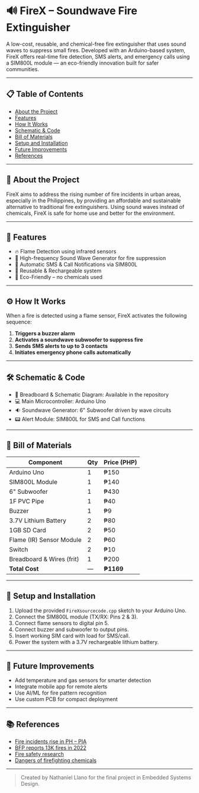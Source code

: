 # 🔊 FireX – Soundwave Fire Extinguisher

A low-cost, reusable, and chemical-free fire extinguisher that uses sound waves to suppress small fires. Developed with an Arduino-based system, FireX offers real-time fire detection, SMS alerts, and emergency calls using a SIM800L module — an eco-friendly innovation built for safer communities.

---

## 📋 Table of Contents
- [About the Project](#about-the-project)
- [Features](#features)
- [How It Works](#how-it-works)
- [Schematic & Code](#schematic--code)
- [Bill of Materials](#bill-of-materials)
- [Setup and Installation](#setup-and-installation)
- [Future Improvements](#future-improvements)
- [References](#references)

---

## 📌 About the Project
FireX aims to address the rising number of fire incidents in urban areas, especially in the Philippines, by providing an affordable and sustainable alternative to traditional fire extinguishers. Using sound waves instead of chemicals, FireX is safe for home use and better for the environment.

---

## 🚀 Features
- 🔥 Flame Detection using infrared sensors  
- 📢 High-frequency Sound Wave Generator for fire suppression  
- 📲 Automatic SMS & Call Notifications via SIM800L  
- 🔄 Reusable & Rechargeable system  
- 🌱 Eco-Friendly – no chemicals used  

---

## ⚙️ How It Works
When a fire is detected using a flame sensor, FireX activates the following sequence:

1. **Triggers a buzzer alarm**
2. **Activates a soundwave subwoofer to suppress fire**
3. **Sends SMS alerts to up to 3 contacts**
4. **Initiates emergency phone calls automatically**

---

## 🛠 Schematic & Code
- 🔌 Breadboard & Schematic Diagram: Available in the repository  
- 💻 Main Microcontroller: Arduino Uno  
- 🔉 Soundwave Generator: 6" Subwoofer driven by wave circuits  
- 📟 Alert Module: SIM800L for SMS and Call functions  

---

## 🧾 Bill of Materials

| Component                     | Qty  | Price (PHP) |
|------------------------------|------|-------------|
| Arduino Uno                  | 1    | ₱150        |
| SIM800L Module               | 1    | ₱140        |
| 6" Subwoofer                 | 1    | ₱430        |
| 1F PVC Pipe                  | 1    | ₱40         |
| Buzzer                       | 1    | ₱9          |
| 3.7V Lithium Battery         | 2    | ₱80         |
| 1GB SD Card                  | 2    | ₱50         |
| Flame (IR) Sensor Module     | 2    | ₱60         |
| Switch                       | 2    | ₱10         |
| Breadboard & Wires (frit)    | 1    | ₱200        |
| **Total Cost**               | —    | **₱1169**   |

---

## 🧰 Setup and Installation
1. Upload the provided `FireXsourcecode.cpp` sketch to your Arduino Uno.
2. Connect the SIM800L module (TX/RX: Pins 2 & 3).
3. Connect flame sensors to digital pin 5.
4. Connect buzzer and subwoofer to output pins.
5. Insert working SIM card with load for SMS/call.
6. Power the system with a 3.7V rechargeable lithium battery.

---

## 🌱 Future Improvements
- Add temperature and gas sensors for smarter detection
- Integrate mobile app for remote alerts
- Use AI/ML for fire pattern recognition
- Use custom PCB for compact deployment

---

## 📚 References
- [Fire incidents rise in PH – PIA](https://pia.gov.ph/news/2023/05/02/ph-fire-incidents-up-40-bfp)  
- [BFP reports 13K fires in 2022](https://www.pna.gov.ph/articles/1191573)  
- [Fire safety research](https://firesciencereviews.springeropen.com/articles/10.1186/s40038-016-0014-1)  
- [Dangers of firefighting chemicals](https://slate.com/technology/2022/07/firefighting-foam-chemicals-wildfires-pfas.html)

---

> Created by Nathaniel Llano for the final project in Embedded Systems Design.
